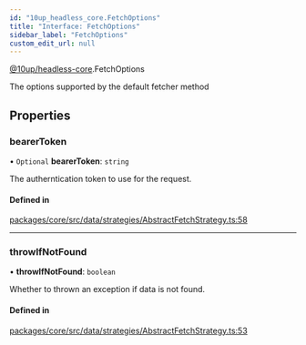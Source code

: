 ```yaml
---
id: "10up_headless_core.FetchOptions"
title: "Interface: FetchOptions"
sidebar_label: "FetchOptions"
custom_edit_url: null
---
```


[@10up/headless-core](../modules/10up_headless_core.md).FetchOptions

The options supported by the default fetcher method

## Properties

### bearerToken

• `Optional` **bearerToken**: `string`

The autherntication token to use for the request.

#### Defined in

[packages/core/src/data/strategies/AbstractFetchStrategy.ts:58](https://github.com/10up/headless/blob/32c3bf4/packages/core/src/data/strategies/AbstractFetchStrategy.ts#L58)

___

### throwIfNotFound

• **throwIfNotFound**: `boolean`

Whether to thrown an exception if data is not found.

#### Defined in

[packages/core/src/data/strategies/AbstractFetchStrategy.ts:53](https://github.com/10up/headless/blob/32c3bf4/packages/core/src/data/strategies/AbstractFetchStrategy.ts#L53)
